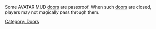 Some AVATAR MUD [doors](:Category:_Doors "wikilink") are passproof. When
such [doors](:Category:_Doors "wikilink") are closed, players may not
magically [pass](Pass_Door "wikilink") through them.

[Category: Doors](Category:_Doors "wikilink")
